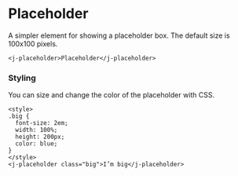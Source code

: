 # Placeholder

A simpler element for showing a placeholder box. The default size is 100x100 pixels.

```html,live
<j-placeholder>Placeholder</j-placeholder>
```

### Styling

You can size and change the color of the placeholder with CSS.

```html,live
<style>
.big {
  font-size: 2em;
  width: 100%;
  height: 200px;
  color: blue;
}
</style>
<j-placeholder class="big">I’m big</j-placeholder>
```
